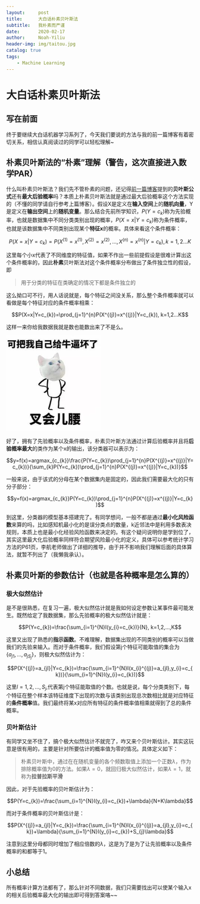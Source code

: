 ```yaml
---
layout:     post
title:      大白话朴素贝叶斯法
subtitle:   我朴素而严谨
date:       2020-02-17
author:     Noah-Yiliu
header-img: img/taitou.jpg
catalog: true
tags:
    - Machine Learning
---
```


# 大白话朴素贝叶斯法
## 写在前面
终于要继续大白话机器学习系列了，今天我们要说的方法与我的前一篇博客有着密切关系，相信认真阅读过的同学可以轻松理解~

## 朴素贝叶斯法的“朴素”理解（警告，这次直接进入数学PAR）
什么叫朴素贝叶斯法？我们先不管朴素的问题，还记得[前一篇博客](https://awzsse.github.io/2020/02/16/%E5%A4%A7%E7%99%BD%E8%AF%9DMLE_MAP_%E8%B4%9D%E5%8F%B6%E6%96%AF%E5%85%AC%E5%BC%8F/)提到的**贝叶斯公式**还有**最大后验概率**吗？本质上朴素贝叶斯法就是通过最大后验概率这个方法实现的（不懂的同学请自行参考上篇博客）。假设X是定义在**输入空间**上的**随机向量**，Y是定义在**输出空间**上的**随机变量**。那么结合先前所学知识，$P(Y=c_{k})$称为先验概率，也就是数据集中不同分类类别出现的概率，$P(X=x|Y=c_{k})$称为条件概率，也就是该数据集中不同类别出现某个**特征x**的概率。具体来看这个条件概率：

$$P(X=x|Y=c_{k})=P(X^{(1)}=x^{(1)},X^{(2)}=x^{(2)},...,X^{(n)}=x^{(n)}|Y=c_{k}), k=1,2...K$$

这里每个小x代表了不同维度的特征值，如果不作出一些前提假设是很难计算出这个条件概率的，因此**朴素**贝叶斯法对这个条件概率分布做出了条件独立性的假设，即

> 用于分类的特征在类确定的情况下都是条件独立的

这么拗口可不行，用人话说就是，每个特征之间没关系，那么整个条件概率就可以看做是每个特征对应的条件概率相乘：

$$P(X=x|Y=c_{k})=\prod_{j=1}^{n}P(X^{(j)}=x^{(j)}|Y=c_{k}), k=1,2...K$$

这样一来你给我数据我就是数也能数出来了不是么。

![chayao](https://github.com/awzsse/awzsse.github.io/blob/master/img/chayao.jpg?raw=true)

好了，拥有了先验概率以及条件概率，朴素贝叶斯方法通过计算后验概率并且将**后验概率最大**的类作为某个x的输出，该分类器可以表示为：

$$y=f(x)=argmax_{c_{k}}\frac{P(Y=c_{k})\prod_{j=1}^{n}P(X^{(j)}=x^{(j)}|Y=c_{k})}{\sum_{k}P(Y=c_{k})\prod_{j=1}^{n}P(X^{(j)}=x^{(j)}|Y=c_{k})}$$

一般来说，由于该式的分母在某个数据集内是固定的，因此我们需要最大化的只有分子部分：

$$y=f(x)=argmax_{c_{k}}P(Y=c_{k})\prod_{j=1}^{n}P(X^{(j)}=x^{(j)}|Y=c_{k})$$

到这里，分类器的模型基本搭建完了。有同学想问，一般不都是通过**最小化风险函数**来算的吗，比如感知机最小化的是误分类点的数量，k近邻法中是利用多数表决规则，本质上也是最小化经验风险函数来决定的。有这个疑问说明你是学到位了，其实这里最大化后验概率同样符合期望风险最小化的定义，具体可以参考统计学习方法的P61页，李航老师做出了详细的推导，由于并不影响我们理解后面的具体算法，就暂不列出了（我懒我承认）。

## 朴素贝叶斯的参数估计（也就是各种概率是怎么算的）
### 极大似然估计
是不是很熟悉，在复习一遍，极大似然估计就是我如何设定参数让某事件最可能发生。既然给定了我数据集，那么先验概率的极大似然估计就是：

$$P(Y=c_{k})=\frac{\sum_{i=1}^{N}I(y_{i}=c_{k})}{N}, k=1,2,...,K$$

这里又出现了熟悉的**指示函数**。不难理解，数据集出现的不同类别的概率可以当做我们的先验来输入。而对于条件概率，我们假设第j个特征可能取值的集合为$\{a_{j1},...,a_{jS_{j}}\}$，则极大似然估计为：

$$P(X^{(j)}=a_{jl}|Y=c_{k})=\frac{\sum_{i=1}^{N}I(x_{i}^{(j)}=a_{jl},y_{i}=c_{k})}{\sum_{i=1}^{N}I(y_{i}=c_{k})}$$

这里$l=1,2,...,S_{j}$,代表第j个特征能取值的个数。也就是说，每个分类类别下，每个特征在整个样本该特征维度下出现的次数与该类别出现总次数相比就是对应特征的**条件概率**值。我们最终将某x对应所有特征的条件概率值相乘就得到了总的条件概率。

### 贝叶斯估计
有同学又坐不住了，搞个极大似然估计不就完了，咋又来个贝叶斯估计。其实这玩意是很有用的，主要是针对所要估计的概率值为零的情况。具体定义如下：

> 朴素贝叶斯中，通过在在随机变量的各个频数取值上添加一个正数$\lambda$，作为排除概率值为0的方法。如果$\lambda=0$，就回归极大似然估计，如果$\lambda=1$，就称为**拉普拉斯平滑**

因此，对于先验概率的贝叶斯估计为：

$$P(Y=c_{k})=\frac{\sum_{i=1}^{N}I(y_{i}=c_{k})+\lambda}{N+K\lambda}$$

而对于条件概率的贝叶斯估计是：

$$P(X^{(j)}=a_{jl}|Y=c_{k})=\frac{\sum_{i=1}^{N}I(x_{i}^{(j)}=a_{jl},y_{i}=c_{k})+\lambda}{\sum_{i=1}^{N}I(y_{i}=c_{k})+S_{j}\lambda}$$

注意到这里分母都同时增加了相应倍数的$\lambda$，这是为了是为了让先验概率以及条件概率的和都等于1。

## 小总结
所有概率计算方法都有了，那么针对不同数据，我们只需要找出可以使某个输入x的相关后验概率最大化的输出即可得到答案咯~~







